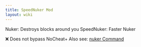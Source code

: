 ```yaml
---
title: SpeedNuker Mod
layout: wiki
---
```

Nuker: Destroys blocks around you
SpeedNuker: Faster Nuker

:x: Does not bypass NoCheat+
Also see: [nuker Command](https://www.wurst-client.tk/wiki/Commands/nuker/)
